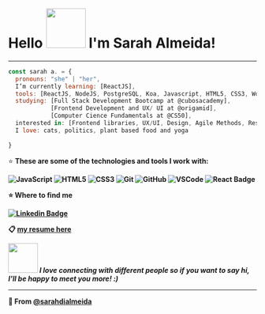 <h1>Hello <img src="https://media.giphy.com/media/3LCP6RP2SlcaPh6YMe/giphy.gif" width="80">  I'm Sarah Almeida! </h1>

<hr>

```javascript
const sarah a. = {
  pronouns: "she" | "her",
  I’m currently learning: [ReactJS],
  tools: [ReactJS, NodeJS, PostgreSQL, Koa, Javascript, HTML5, CSS3, Wordpress, Git],
  studying: [Full Stack Development Bootcamp at @cubosacademy],
            [Frontend Development and UX/ UI at @origamid],
            [Computer Cience Fundamentals at @CS50],
  interested in: [Frontend libraries, UX/UI, Design, Agile Methods, Responsive Design, Project Management, Open Source],           
  I love: cats, politics, plant based food and yoga
 
}
```

 ⭐️ <b>These are some of the technologies and tools I work with:<b>

![JavaScript](https://img.shields.io/badge/-JavaScript-black?logo=javascript)
![HTML5](https://img.shields.io/badge/-HTML5-E34F26?logo=html5&logoColor=white)
![CSS3](https://img.shields.io/badge/-CSS3-1572B6?logo=css3)
![Git](https://img.shields.io/badge/-Git-black?logo=git)
![GitHub](https://img.shields.io/badge/-GitHub-181717?logo=github)
![VSCode](https://img.shields.io/badge/-VSCode-007ACC?logo=visual-studio-code&logoColor=white)
![React Badge](https://img.shields.io/badge/-React-%2361DAFB?logo=react&logoColor=white)

 ⭐️ <b>Where to find me<b>

[![Linkedin Badge](https://img.shields.io/badge/-linkedin-%230077B5?style=for-the-badge&logo=linkedin&logoColor=white)](https://www.linkedin.com/in/sarahdialmeida/)

:clipboard: [my resume here](https://github.com/sarahdialmeida/sarahdialmeida-resume/blob/main/README.md)

<img src="https://media.giphy.com/media/LnQjpWaON8nhr21vNW/giphy.gif" width="60"> <em><b>I love connecting with different people</b> so if you want to say <b>hi, I'll be happy to meet you more!</b> :)</em>

---

🖤 From [@sarahdialmeida](https://github.com/sarahdialmeida)
